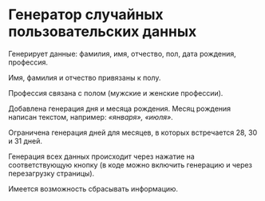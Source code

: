 # Генератор случайных пользовательских данных

Генерирует данные: фамилия, имя, отчество, пол, дата рождения, профессия.

Имя, фамилия и отчество привязаны к полу.

Профессия связана с полом (мужские и женские профессии).

Добавлена генерация дня и месяца рождения. Месяц рождения написан текстом, например: *«января», «июля»*.

Ограничена генерация дней для месяцев, в которых встречается 28, 30 и 31 дней.

Генерация всех данных происходит через нажатие на соответствующую кнопку (в коде можно включить генерацию и через перезагрузку страницы).

Имеется возможность сбрасывать информацию.